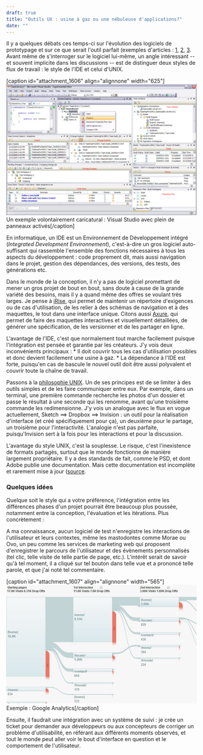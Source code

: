 ```yaml
---
draft: true
title: "Outils UX : usine à gaz ou une nébuleuse d'applications?"
date: ""
---
```


Il y a quelques débats ces temps-ci sur l'évolution des logiciels de prototypage et sur ce que serait l'outil parfait (exemples d'articles : [1](http://grafiskjournal.com/archive/envisioning-the-perfect-design-app), [2](https://medium.com/startup-study-group/designer-desperately-looking-for-scalability-design-tools-f04478a12d42#.w49saisuc), [3](http://www.subtraction.com/2015/05/07/the-state-of-design-tools/). Avant même de s'interroger sur le logiciel lui-même, un angle intéressant -- et souvent implicite dans les discussions -- est de distinguer deux styles de flux de travail : le style de l'IDE et celui d'UNIX.

\[caption id="attachment\_1606" align="alignnone" width="625"\]![Un exemple volontairement caricatural : Visual Studio avec plein de panneaux activés](images/vsclient-1024x702.png) Un exemple volontairement caricatural : Visual Studio avec plein de panneaux activés\[/caption\]

En informatique, un IDE est un Environnement de Développement intégré (_Integrated Development Environnement_), c'est-à-dire un gros logiciel auto-suffisant qui rassemble l'ensemble des fonctions nécessaires à tous les aspects du développement : code proprement dit, mais aussi navigation dans le projet, gestion des dépendances, des versions, des tests, des générations etc.

Dans le monde de la conception, il n'y a pas de logiciel promettant de mener un gros projet de bout en bout, sans doute à cause de la grande variété des besoins, mais il y a quand même des offres se voulant très larges. Je pense à [iRise](http://www.irise.com/), qui permet de maintenir un répertoire d'exigences ou de cas d'utilisation, de les relier à des schémas de navigation et à des maquettes, le tout dans une interface unique. Citons aussi [Axure](HTTP://Axure.com), qui permet de faire des maquettes interactives et visuellement détaillées, de générer une spécification, de les versionner et de les partager en ligne.

L'avantage de l'IDE, c'est que normalement tout marche facilement puisque l'intégration est pensée et garantie par les créateurs. J'y vois deux inconvénients principaux : \* Il doit couvrir tous les cas d'utilisation possibles et donc devient facilement une usine à gaz. \* La dépendance à l'IDE est forte, puisqu'en cas de bascule le nouvel outil doit être aussi polyvalent et couvrir toute la chaîne de travail.

Passons à la [philosophie UNIX](http://www.catb.org/esr/writings/taoup/html/ch01s06.html). Un de ses principes est de se limiter à des outils simples et de les faire communiquer entre eux. Par exemple, dans un terminal, une première commande recherche les photos d'un dossier et passe le résultat à une seconde qui les renomme, avant qu'une troisième commande les redimensionne. J'y vois un analogue avec le flux en vogue actuellement, Sketch ==> Dropbox ==> Invision : un outil pour la réalisation d'interface (et créé spécifiquement pour ça), un deuxième pour le partage, un troisième pour l'interactivité. L'analogie n'est pas parfaite, puisqu'Invision sert à la fois pour les interactions et pour la discussion.

L'avantage du style UNIX, c'est la souplesse. Le risque, c'est l'inexistence de formats partagés, surtout que le monde fonctionne de manière largement propriétaire. Il y a des standards de fait, comme le PSD, et dont Adobe publie une documentation. Mais cette documentation est incomplète et rarement mise à jour ([source](https://github.com/layervault/psd.rb/wiki/Anatomy-of-a-PSD-File).

### Quelques idées

Quelque soit le style qui a votre préférence, l'intégration entre les différences phases d'un projet pourrait être beaucoup plus poussée, notamment entre la conception, l'évaluation et les itérations. Plus concrètement :

A ma connaissance, aucun logiciel de test n'enregistre les interactions de l'utilisateur et leurs contextes, même les mastodontes comme Morae ou Ovo, un peu comme les services de marketing web qui proposent d'enregistrer le parcours de l'utilisateur et des évènements personnalisés (tel clic, telle visite de telle partie de page, etc.). L'intérêt serait de savoir qu'à tel moment, il a cliqué sur tel bouton dans telle vue et a prononcé telle parole, et que j'ai noté tel commentaire.

\[caption id="attachment\_1607" align="alignnone" width="565"\]![Exemple : Google Analytics](images/2015-12-29_10h52_31.png) Exemple : Google Analytics\[/caption\]

Ensuite, il faudrait une intégration avec un système de suivi : je crée un ticket pour demander aux développeurs ou aux concepteurs de corriger un problème d'utilisabilité, en référant aux différents moments observés, et tout le monde peut aller voir le bout d'interface en question et le comportement de l'utilisateur.
